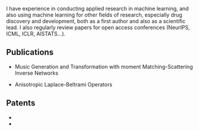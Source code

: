 I have experience in conducting applied research in machine learning, and also using machine learning for other fields of research, especially drug discovery and development, both as a first author and also as a scientific lead. I also regularly review papers for open access conferences (NeurIPS, ICML, ICLR, AISTATS...).

## Publications

- Music Generation and Transformation with moment Matching-Scattering Inverse Networks

- Anisotropic Laplace-Beltrami Operators

## Patents

- 
- 